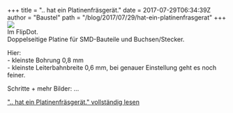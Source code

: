 +++
title = ".. hat ein Platinenfräsgerät."
date = 2017-07-29T06:34:39Z
author = "Baustel"
path = "/blog/2017/07/29/hat-ein-platinenfrasgerat"
+++
[![](https://flipdot.org/blog/uploads/cool.serendipityThumb.jpg)](https://flipdot.org/blog/uploads/cool.jpg)  
Im FlipDot.  
Doppelseitige Platine für SMD-Bauteile und Buchsen/Stecker.

Hier:  
\- kleinste Bohrung 0,8 mm  
\- kleinste Leiterbahnbreite 0,6 mm, bei genauer Einstellung geht es
noch feiner.

Schritte + mehr Bilder: ...  
  
  
[".. hat ein Platinenfräsgerät." vollständig
lesen](https://flipdot.org/blog/archives/386-..-hat-ein-Platinenfraesgeraet..html#extended)
